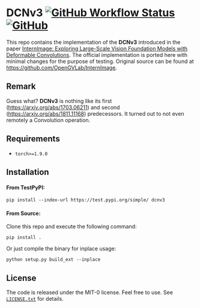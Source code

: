 DCNv3 [![GitHub Workflow Status](https://img.shields.io/github/actions/workflow/status/inspiros/dcnv3/build_wheels.yml)](https://github.com/inspiros/dcnv3/actions) [![GitHub](https://img.shields.io/github/license/inspiros/dcnv3)](LICENSE.txt)
========

This repo contains the implementation of the **DCNv3** introduced in the paper
[InternImage: Exploring Large-Scale Vision Foundation Models with Deformable Convolutions](https://arxiv.org/abs/2211.05778).
The official implementation is ported here with minimal changes for the purpose of testing.
Original source can be found at https://github.com/OpenGVLab/InternImage.

## Remark

Guess what? **DCNv3** is nothing like its first (https://arxiv.org/abs/1703.06211) and
second (https://arxiv.org/abs/1811.11168) predecessors.
It turned out to not even remotely a Convolution operation.

## Requirements

- `torch>=1.9.0`

## Installation

#### From TestPyPI:

```terminal
pip install --index-url https://test.pypi.org/simple/ dcnv3
```

#### From Source:

Clone this repo and execute the following command:

```terminal
pip install .
```

Or just compile the binary for inplace usage:

```terminal
python setup.py build_ext --inplace
```

## License

The code is released under the MIT-0 license. Feel free to use. See [`LICENSE.txt`](LICENSE.txt) for details.
